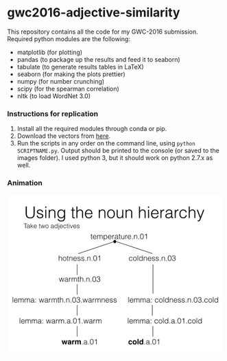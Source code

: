 # gwc2016-adjective-similarity

This repository contains all the code for my GWC-2016 submission. Required python
modules are the following:

* matplotlib (for plotting)
* pandas (to package up the results and feed it to seaborn)
* tabulate (to generate results tables in LaTeX)
* seaborn (for making the plots prettier)
* numpy (for number crunching)
* scipy (for the spearman correlation)
* nltk (to load WordNet 3.0)

### Instructions for replication

1. Install all the required modules through conda or pip.
2. Download the vectors from [here](http://clic.cimec.unitn.it/composes/materials/EN-wform.w.5.cbow.neg10.400.subsmpl.txt.gz).
3. Run the scripts in any order on the command line, using `python SCRIPTNAME.py`.
   Output should be printed to the console (or saved to the images folder).
   I used python 3, but it should work on python 2.7.x as well.

### Animation

<img src="images/animated_distance.gif" width="500px" alt="Adjective distance, animated">

